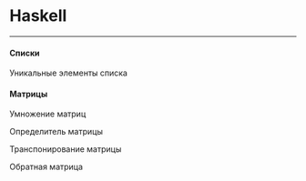 # Haskell
---
#### Списки

Уникальные элементы списка

#### Матрицы

Умножение матриц

Определитель матрицы

Транспонирование матрицы

Обратная матрица
